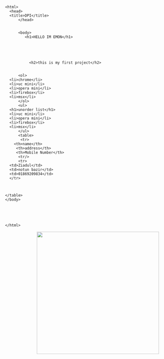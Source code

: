 
  ~~~
  <html>
	<head>
	<title>DPI</title>
		</head>


		<body>
     	   <h1>HELLO IM EMON</h1>
         
         



     		 <h2>this is my first project</h2>

 
		<ol>
	<li>chrome</li>
	<li>uc mini</li>
	<li>opera mini</li>
	<li>firebox</li>
	<li>msx</li>
		</ol>
		<ul>
	<h1>unorder list</h1>
	<li>uc mini</li>
	<li>opera mini</li>
	<li>firebox</li>
	<li>msx</li>
		</ul>
		<table>
    	 <tr>
	  <th>name</th>
	   <th>address</th>
	   <th>Mobile Number</th>
 	    <tr/>
 	    <tr>
	<td>Ziadul</td>
	<td>notun bazir</td>
	<td>01869209834</td>
	</tr>



</table>
</body>





</html>
~~~

<img align="right" width="400" src="https://institute.careerguide.com/wp-content/uploads/2020/10/2DYg.gif">
	
